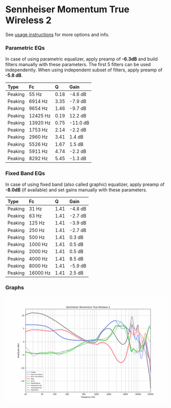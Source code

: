 # Sennheiser Momentum True Wireless 2
See [usage instructions](https://github.com/jaakkopasanen/AutoEq#usage) for more options and info.

### Parametric EQs
In case of using parametric equalizer, apply preamp of **-6.3dB** and build filters manually
with these parameters. The first 5 filters can be used independently.
When using independent subset of filters, apply preamp of **-5.8 dB**.

| Type    | Fc       |    Q | Gain     |
|:--------|:---------|:-----|:---------|
| Peaking | 55 Hz    | 0.18 | -4.6 dB  |
| Peaking | 6914 Hz  | 3.35 | -7.9 dB  |
| Peaking | 9654 Hz  | 1.46 | -9.7 dB  |
| Peaking | 12425 Hz | 0.19 | 12.2 dB  |
| Peaking | 13920 Hz | 0.75 | -11.0 dB |
| Peaking | 1753 Hz  | 2.14 | -2.2 dB  |
| Peaking | 2960 Hz  | 3.41 | 1.4 dB   |
| Peaking | 5526 Hz  | 1.67 | 1.5 dB   |
| Peaking | 5911 Hz  | 4.74 | -2.2 dB  |
| Peaking | 8292 Hz  | 5.45 | -1.3 dB  |

### Fixed Band EQs
In case of using fixed band (also called graphic) equalizer, apply preamp of **-8.0dB**
(if available) and set gains manually with these parameters.

| Type    | Fc       |    Q | Gain    |
|:--------|:---------|:-----|:--------|
| Peaking | 31 Hz    | 1.41 | -4.8 dB |
| Peaking | 63 Hz    | 1.41 | -2.7 dB |
| Peaking | 125 Hz   | 1.41 | -3.9 dB |
| Peaking | 250 Hz   | 1.41 | -2.7 dB |
| Peaking | 500 Hz   | 1.41 | 0.3 dB  |
| Peaking | 1000 Hz  | 1.41 | 0.5 dB  |
| Peaking | 2000 Hz  | 1.41 | 0.5 dB  |
| Peaking | 4000 Hz  | 1.41 | 8.5 dB  |
| Peaking | 8000 Hz  | 1.41 | -5.9 dB |
| Peaking | 16000 Hz | 1.41 | 2.5 dB  |

### Graphs
![](./Sennheiser%20Momentum%20True%20Wireless%202.png)